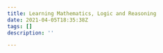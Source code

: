 ```yaml
---
title: Learning Mathematics, Logic and Reasoning
date: 2021-04-05T18:35:38Z
tags: []
description: ''

---
```

